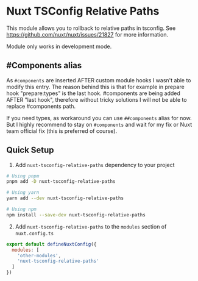 # Nuxt TSConfig Relative Paths

This module allows you to rollback to relative paths in tsconfig. See https://github.com/nuxt/nuxt/issues/21827 for more
information.

Module only works in development mode.

## #Components alias

As `#components` are inserted AFTER custom module hooks I wasn't able to modify this entry. The reason behind this is
that for example in prepare hook "prepare:types" is the last hook. #components are being added AFTER "last hook",
therefore without tricky solutions I will not be able to replace #components path.

If you need types, as workaround you can use `##components` alias for now. But I highly recommend to stay
on `#components` and wait for my fix or Nuxt team official fix (this is preferred of course).

## Quick Setup

1. Add `nuxt-tsconfig-relative-paths` dependency to your project

```bash
# Using pnpm
pnpm add -D nuxt-tsconfig-relative-paths

# Using yarn
yarn add --dev nuxt-tsconfig-relative-paths

# Using npm
npm install --save-dev nuxt-tsconfig-relative-paths
```

2. Add `nuxt-tsconfig-relative-paths` to the `modules` section of `nuxt.config.ts`

```js
export default defineNuxtConfig({
  modules: [
    'other-modules',
    'nuxt-tsconfig-relative-paths'
  ]
})
```
